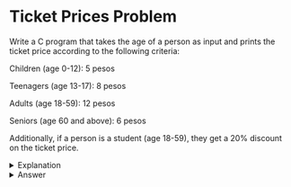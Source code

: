 # Ticket Prices Problem
Write a C program that takes the age of a person as input and prints the ticket price according to the following criteria:

Children (age 0-12): 5 pesos

Teenagers (age 13-17): 8 pesos

Adults (age 18-59): 12 pesos

Seniors (age 60 and above): 6 pesos

Additionally, if a person is a student (age 18-59), they get a 20% discount on the ticket price.

<details>
<summary>Explanation</summary>
<br>
</details>


<details>
<summary>Answer</summary>
<br>

``` c
int main() {
    int age;
    char isStudent;

    // Input the person's age
    printf("Enter the person's age: ");
    scanf("%d", &age);

    // Input whether the person is a student (y/n)
    printf("Is the person a student? (y/n): ");
    scanf(" %c", &isStudent);

    // Determine and display the ticket price
    if (age >= 0 && age <= 12) {
        printf("Ticket Price: 5 pesos\n");
    } else if (age >= 13 && age <= 17) {
        printf("Ticket Price: 8 pesos\n");
    } else if (age >= 18 && age <= 59) {
        if (isStudent == 'y' || isStudent == 'Y') {
            printf("Ticket Price: %.2f  pesos\n", 0.8 * 12.0);
        } else {
            printf("Ticket Price: 12 pesos\n");
        }
    } else if (age >= 60) {
        printf("Ticket Price: 6 pesos\n");
    } else {
        printf("Invalid age.\n");
    }

    return 0;
}
```
</details>

